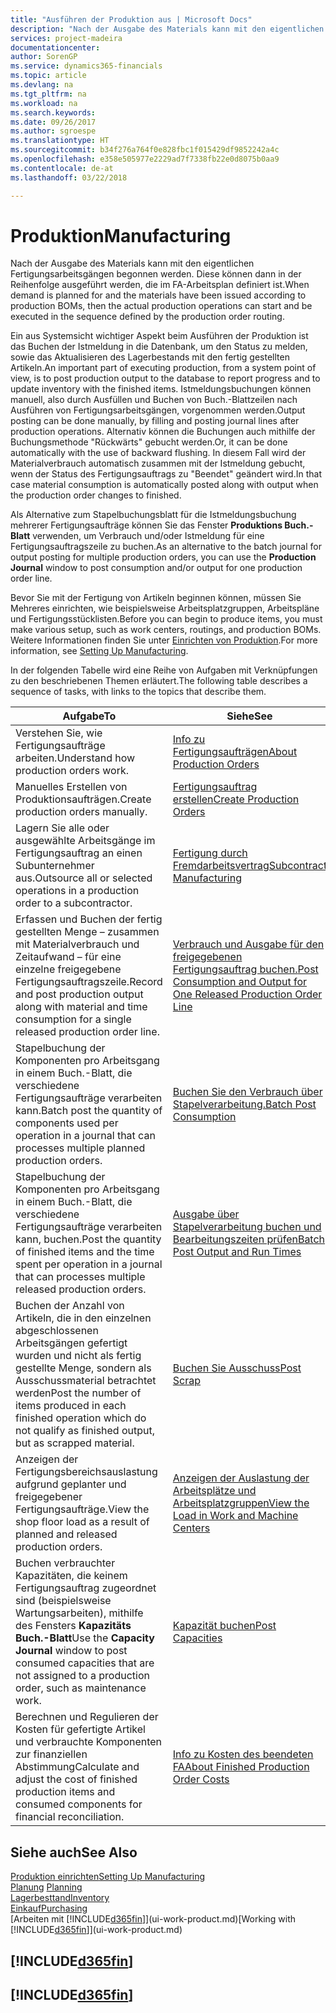 ```yaml
---
title: "Ausführen der Produktion aus | Microsoft Docs"
description: "Nach der Ausgabe des Materials kann mit den eigentlichen Fertigungsarbeitsgängen begonnen werden. Diese können dann in der Reihenfolge ausgeführt werden, die im FA-Arbeitsplan definiert ist."
services: project-madeira
documentationcenter: 
author: SorenGP
ms.service: dynamics365-financials
ms.topic: article
ms.devlang: na
ms.tgt_pltfrm: na
ms.workload: na
ms.search.keywords: 
ms.date: 09/26/2017
ms.author: sgroespe
ms.translationtype: HT
ms.sourcegitcommit: b34f276a764f0e828fbc1f015429df9852242a4c
ms.openlocfilehash: e358e505977e2229ad7f7338fb22e0d8075b0aa9
ms.contentlocale: de-at
ms.lasthandoff: 03/22/2018

---
```

# <a name="manufacturing"></a><span data-ttu-id="fe580-103">Produktion</span><span class="sxs-lookup"><span data-stu-id="fe580-103">Manufacturing</span></span>
<span data-ttu-id="fe580-104">Nach der Ausgabe des Materials kann mit den eigentlichen Fertigungsarbeitsgängen begonnen werden. Diese können dann in der Reihenfolge ausgeführt werden, die im FA-Arbeitsplan definiert ist.</span><span class="sxs-lookup"><span data-stu-id="fe580-104">When demand is planned for and the materials have been issued according to production BOMs, then the actual production operations can start and be executed in the sequence defined by the production order routing.</span></span>  

<span data-ttu-id="fe580-105">Ein aus Systemsicht wichtiger Aspekt beim Ausführen der Produktion ist das Buchen der Istmeldung in die Datenbank, um den Status zu melden, sowie das Aktualisieren des Lagerbestands mit den fertig gestellten Artikeln.</span><span class="sxs-lookup"><span data-stu-id="fe580-105">An important part of executing production, from a system point of view, is to post production output to the database to report progress and to update inventory with the finished items.</span></span> <span data-ttu-id="fe580-106">Istmeldungsbuchungen können manuell, also durch Ausfüllen und Buchen von Buch.-Blattzeilen nach Ausführen von Fertigungsarbeitsgängen, vorgenommen werden.</span><span class="sxs-lookup"><span data-stu-id="fe580-106">Output posting can be done manually, by filling and posting journal lines after production operations.</span></span> <span data-ttu-id="fe580-107">Alternativ können die Buchungen auch mithilfe der Buchungsmethode "Rückwärts" gebucht werden.</span><span class="sxs-lookup"><span data-stu-id="fe580-107">Or, it can be done automatically with the use of backward flushing.</span></span> <span data-ttu-id="fe580-108">In diesem Fall wird der Materialverbrauch automatisch zusammen mit der Istmeldung gebucht, wenn der Status des Fertigungsauftrags zu "Beendet" geändert wird.</span><span class="sxs-lookup"><span data-stu-id="fe580-108">In that case material consumption is automatically posted along with output when the production order changes to finished.</span></span>  

<span data-ttu-id="fe580-109">Als Alternative zum Stapelbuchungsblatt für die Istmeldungsbuchung mehrerer Fertigungsaufträge können Sie das Fenster **Produktions Buch.-Blatt** verwenden, um Verbrauch und/oder Istmeldung für eine Fertigungsauftragszeile zu buchen.</span><span class="sxs-lookup"><span data-stu-id="fe580-109">As an alternative to the batch journal for output posting for multiple production orders, you can use the **Production Journal** window to post consumption and/or output for one production order line.</span></span>

<span data-ttu-id="fe580-110">Bevor Sie mit der Fertigung von Artikeln beginnen können, müssen Sie Mehreres einrichten, wie beispielsweise Arbeitsplatzgruppen, Arbeitspläne und Fertigungsstücklisten.</span><span class="sxs-lookup"><span data-stu-id="fe580-110">Before you can begin to produce items, you must make various setup, such as work centers, routings, and production BOMs.</span></span> <span data-ttu-id="fe580-111">Weitere Informationen finden Sie unter [Einrichten von Produktion](production-configure-production-processes.md).</span><span class="sxs-lookup"><span data-stu-id="fe580-111">For more information, see [Setting Up Manufacturing](production-configure-production-processes.md).</span></span>

<span data-ttu-id="fe580-112">In der folgenden Tabelle wird eine Reihe von Aufgaben mit Verknüpfungen zu den beschriebenen Themen erläutert.</span><span class="sxs-lookup"><span data-stu-id="fe580-112">The following table describes a sequence of tasks, with links to the topics that describe them.</span></span>   

|<span data-ttu-id="fe580-113">**Aufgabe**</span><span class="sxs-lookup"><span data-stu-id="fe580-113">**To**</span></span>|<span data-ttu-id="fe580-114">**Siehe**</span><span class="sxs-lookup"><span data-stu-id="fe580-114">**See**</span></span>|  
|------------|-------------|  
|<span data-ttu-id="fe580-115">Verstehen Sie, wie Fertigungsaufträge arbeiten.</span><span class="sxs-lookup"><span data-stu-id="fe580-115">Understand how production orders work.</span></span>|[<span data-ttu-id="fe580-116">Info zu Fertigungsaufträgen</span><span class="sxs-lookup"><span data-stu-id="fe580-116">About Production Orders</span></span>](production-about-production-orders.md)|
|<span data-ttu-id="fe580-117">Manuelles Erstellen von Produktionsaufträgen.</span><span class="sxs-lookup"><span data-stu-id="fe580-117">Create production orders manually.</span></span>|[<span data-ttu-id="fe580-118">Fertigungsauftrag erstellen</span><span class="sxs-lookup"><span data-stu-id="fe580-118">Create Production Orders</span></span>](production-how-to-create-production-orders.md)|
|<span data-ttu-id="fe580-119">Lagern Sie alle oder ausgewählte Arbeitsgänge im Fertigungsauftrag an einen Subunternehmer aus.</span><span class="sxs-lookup"><span data-stu-id="fe580-119">Outsource all or selected operations in a production order to a subcontractor.</span></span>|[<span data-ttu-id="fe580-120">Fertigung durch Fremdarbeitsvertrag</span><span class="sxs-lookup"><span data-stu-id="fe580-120">Subcontract Manufacturing</span></span>](production-how-to-subcontract-manufacturing.md)|
|<span data-ttu-id="fe580-121">Erfassen und Buchen der fertig gestellten Menge – zusammen mit Materialverbrauch und Zeitaufwand – für eine einzelne freigegebene Fertigungsauftragszeile.</span><span class="sxs-lookup"><span data-stu-id="fe580-121">Record and post production output along with material and time consumption for a single released production order line.</span></span>|[<span data-ttu-id="fe580-122">Verbrauch und Ausgabe für den freigegebenen Fertigungsauftrag buchen.</span><span class="sxs-lookup"><span data-stu-id="fe580-122">Post Consumption and Output for One Released Production Order Line</span></span>](production-how-to-register-consumption-and-output.md)|  
|<span data-ttu-id="fe580-123">Stapelbuchung der Komponenten pro Arbeitsgang in einem Buch.-Blatt, die verschiedene  Fertigungsaufträge verarbeiten kann.</span><span class="sxs-lookup"><span data-stu-id="fe580-123">Batch post the quantity of components used per operation in a journal that can processes multiple planned production orders.</span></span>|[<span data-ttu-id="fe580-124">Buchen Sie den Verbrauch über Stapelverarbeitung.</span><span class="sxs-lookup"><span data-stu-id="fe580-124">Batch Post Consumption</span></span>](production-how-to-post-consumption.md)|
|<span data-ttu-id="fe580-125">Stapelbuchung der Komponenten pro Arbeitsgang in einem Buch.-Blatt, die verschiedene  Fertigungsaufträge verarbeiten kann, buchen.</span><span class="sxs-lookup"><span data-stu-id="fe580-125">Post the quantity of finished items and the time spent per operation in a journal that can processes multiple released production orders.</span></span>|[<span data-ttu-id="fe580-126">Ausgabe über Stapelverarbeitung buchen und Bearbeitungszeiten prüfen</span><span class="sxs-lookup"><span data-stu-id="fe580-126">Batch Post Output and Run Times</span></span>](production-how-to-post-output-quantity.md)|  
|<span data-ttu-id="fe580-127">Buchen der Anzahl von Artikeln, die in den einzelnen abgeschlossenen Arbeitsgängen gefertigt wurden und nicht als fertig gestellte Menge, sondern als Ausschussmaterial betrachtet werden</span><span class="sxs-lookup"><span data-stu-id="fe580-127">Post the number of items produced in each finished operation which do not qualify as finished output, but as scrapped material.</span></span>|[<span data-ttu-id="fe580-128">Buchen Sie Ausschuss</span><span class="sxs-lookup"><span data-stu-id="fe580-128">Post Scrap</span></span>](production-how-to-post-scrap.md)|
|<span data-ttu-id="fe580-129">Anzeigen der Fertigungsbereichsauslastung aufgrund geplanter und freigegebener Fertigungsaufträge.</span><span class="sxs-lookup"><span data-stu-id="fe580-129">View the shop floor load as a result of planned and released production orders.</span></span>|[<span data-ttu-id="fe580-130">Anzeigen der Auslastung der Arbeitsplätze und Arbeitsplatzgruppen</span><span class="sxs-lookup"><span data-stu-id="fe580-130">View the Load in Work and Machine Centers</span></span>](production-how-to-view-the-load-on-work-centers.md)|      
|<span data-ttu-id="fe580-131">Buchen verbrauchter Kapazitäten, die keinem Fertigungsauftrag zugeordnet sind (beispielsweise Wartungsarbeiten), mithilfe des Fensters **Kapazitäts Buch.-Blatt**</span><span class="sxs-lookup"><span data-stu-id="fe580-131">Use the **Capacity Journal** window to post consumed capacities that are not assigned to a production order, such as maintenance work.</span></span>|[<span data-ttu-id="fe580-132">Kapazität buchen</span><span class="sxs-lookup"><span data-stu-id="fe580-132">Post Capacities</span></span>](production-how-to-post-capacities.md)|  
|<span data-ttu-id="fe580-133">Berechnen und Regulieren der Kosten für gefertigte Artikel und verbrauchte Komponenten zur finanziellen Abstimmung</span><span class="sxs-lookup"><span data-stu-id="fe580-133">Calculate and adjust the cost of finished production items and consumed components for financial reconciliation.</span></span>|[<span data-ttu-id="fe580-134">Info zu Kosten des beendeten FA</span><span class="sxs-lookup"><span data-stu-id="fe580-134">About Finished Production Order Costs</span></span>](finance-about-finished-production-order-costs.md)|  

## <a name="see-also"></a><span data-ttu-id="fe580-135">Siehe auch</span><span class="sxs-lookup"><span data-stu-id="fe580-135">See Also</span></span>  
[<span data-ttu-id="fe580-136">Produktion einrichten</span><span class="sxs-lookup"><span data-stu-id="fe580-136">Setting Up Manufacturing</span></span>](production-configure-production-processes.md)  
<span data-ttu-id="fe580-137">[Planung](production-planning.md)    </span><span class="sxs-lookup"><span data-stu-id="fe580-137">[Planning](production-planning.md)    </span></span>  
[<span data-ttu-id="fe580-138">Lagerbesttand</span><span class="sxs-lookup"><span data-stu-id="fe580-138">Inventory</span></span>](inventory-manage-inventory.md)  
[<span data-ttu-id="fe580-139">Einkauf</span><span class="sxs-lookup"><span data-stu-id="fe580-139">Purchasing</span></span>](purchasing-manage-purchasing.md)  
<span data-ttu-id="fe580-140">[Arbeiten mit [!INCLUDE[d365fin](includes/d365fin_md.md)]](ui-work-product.md)</span><span class="sxs-lookup"><span data-stu-id="fe580-140">[Working with [!INCLUDE[d365fin](includes/d365fin_md.md)]](ui-work-product.md)</span></span>

## [!INCLUDE[d365fin](includes/free_trial_md.md)]  
## [!INCLUDE[d365fin](includes/training_link_md.md)]

